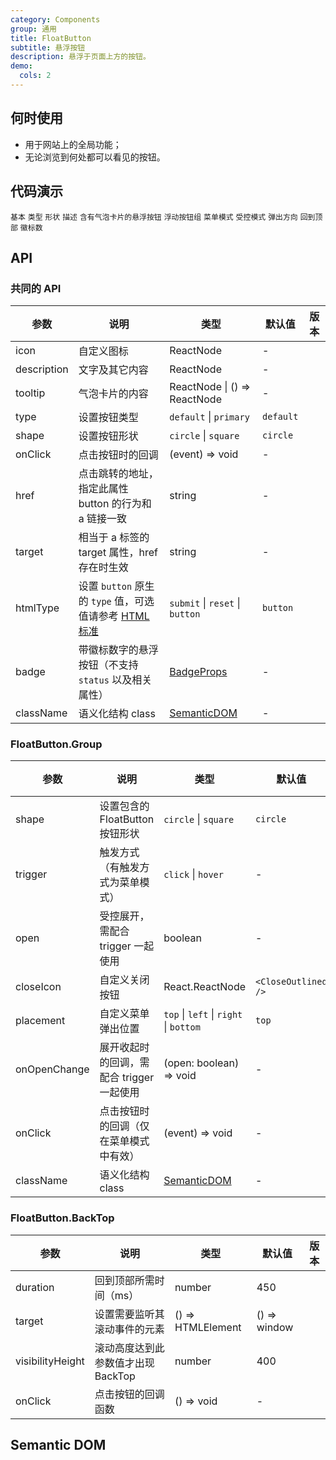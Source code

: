 ```yaml
---
category: Components
group: 通用
title: FloatButton
subtitle: 悬浮按钮
description: 悬浮于页面上方的按钮。
demo:
  cols: 2
---
```


## 何时使用

- 用于网站上的全局功能；
- 无论浏览到何处都可以看见的按钮。

## 代码演示

<!-- prettier-ignore -->
<code src="./demo/basic.tsx" iframe="360">基本</code>
<code src="./demo/type.tsx" iframe="360">类型</code>
<code src="./demo/shape.tsx" iframe="360">形状</code>
<code src="./demo/description.tsx" iframe="360">描述</code>
<code src="./demo/tooltip.tsx" iframe="360">含有气泡卡片的悬浮按钮</code>
<code src="./demo/group.tsx" iframe="360">浮动按钮组</code>
<code src="./demo/group-menu.tsx" iframe="360">菜单模式</code>
<code src="./demo/controlled.tsx" iframe="360">受控模式</code>
<code src="./demo/placement.tsx" iframe="380" version="">弹出方向</code>
<code src="./demo/back-top.tsx" iframe="360">回到顶部</code>
<code src="./demo/badge.tsx" iframe="360">徽标数</code>

## API

### 共同的 API

| 参数 | 说明 | 类型 | 默认值 | 版本 |
| --- | --- | --- | --- | --- |
| icon | 自定义图标 | ReactNode | - |  |
| description | 文字及其它内容 | ReactNode | - |  |
| tooltip | 气泡卡片的内容 | ReactNode \| () => ReactNode | - |  |
| type | 设置按钮类型 | `default` \| `primary` | `default` |  |
| shape | 设置按钮形状 | `circle` \| `square` | `circle` |  |
| onClick | 点击按钮时的回调 | (event) => void | - |  |
| href | 点击跳转的地址，指定此属性 button 的行为和 a 链接一致 | string | - |  |
| target | 相当于 a 标签的 target 属性，href 存在时生效 | string | - |  |
| htmlType | 设置 `button` 原生的 `type` 值，可选值请参考 [HTML 标准](https://developer.mozilla.org/zh-CN/docs/Web/HTML/Element/button#type) | `submit` \| `reset` \| `button` | `button` |  |
| badge | 带徽标数字的悬浮按钮（不支持 `status` 以及相关属性） | [BadgeProps](/components/badge-cn#api) | - |  |
| className | 语义化结构 class | [SemanticDOM](#semantic-dom) | - |  |

### FloatButton.Group

| 参数 | 说明 | 类型 | 默认值 | 版本 |
| --- | --- | --- | --- | --- |
| shape | 设置包含的 FloatButton 按钮形状 | `circle` \| `square` | `circle` |  |
| trigger | 触发方式（有触发方式为菜单模式） | `click` \| `hover` | - |  |
| open | 受控展开，需配合 trigger 一起使用 | boolean | - |  |
| closeIcon | 自定义关闭按钮 | React.ReactNode | `<CloseOutlined />` |  |
| placement | 自定义菜单弹出位置 | `top` \| `left` \| `right` \| `bottom` | `top` |  |
| onOpenChange | 展开收起时的回调，需配合 trigger 一起使用 | (open: boolean) => void | - |  |
| onClick | 点击按钮时的回调（仅在菜单模式中有效） | (event) => void | - |  |
| className | 语义化结构 class | [SemanticDOM](#semantic-dom) | - |  |

### FloatButton.BackTop

| 参数             | 说明                               | 类型              | 默认值       | 版本 |
| ---------------- | ---------------------------------- | ----------------- | ------------ | ---- |
| duration         | 回到顶部所需时间（ms）             | number            | 450          |      |
| target           | 设置需要监听其滚动事件的元素       | () => HTMLElement | () => window |      |
| visibilityHeight | 滚动高度达到此参数值才出现 BackTop | number            | 400          |      |
| onClick          | 点击按钮的回调函数                 | () => void        | -            |      |

## Semantic DOM

<code src="./demo/_semantic.tsx" simplify></code>
